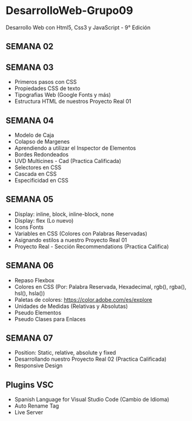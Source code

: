 # DesarrolloWeb-Grupo09
Desarrollo Web con Html5, Css3 y JavaScript - 9° Edición

## SEMANA 02

## SEMANA 03

- Primeros pasos con CSS
- Propiedades CSS de texto
- Tipografias Web (Google Fonts y más)
- Estructura HTML de nuestros Proyecto Real 01

## SEMANA 04

- Modelo de Caja
- Colapso de Margenes
- Aprendiendo a utilizar el Inspector de Elementos
- Bordes Redondeados
- UVD Multicines - Cad (Practica Calificada)
- Selectores en CSS
- Cascada en CSS
- Especificidad en CSS

## SEMANA 05

- Display: inline, block, inline-block, none
- Display: flex (Lo nuevo)
- Icons Fonts
- Variables en CSS (Colores con Palabras Reservadas)
- Asignando estilos a nuestro Proyecto Real 01
- Proyecto Real - Sección Recommendations (Practica Califica)

## SEMANA 06

- Repaso Flexbox
- Colores en CSS (Por: Palabra Reservada, Hexadecimal, rgb(), rgba(), hsl(), hsla())
- Paletas de colores: https://color.adobe.com/es/explore
- Unidades de Medidas (Relativas y Absolutas)
- Pseudo Elementos
- Pseudo Clases para Enlaces

## SEMANA 07

- Position: Static, relative, absolute y fixed
- Desarrollando nuestro Proyecto Real 02 (Practica Calificada)
- Responsive Design

## Plugins VSC

- Spanish Language for Visual Studio Code (Cambio de Idioma)
- Auto Rename Tag
- Live Server
